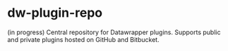 dw-plugin-repo
==============

(in progress) Central repository for Datawrapper plugins. Supports public and private plugins hosted on GitHub and Bitbucket.
